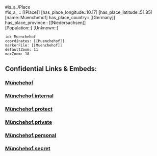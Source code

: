 ﻿---
location:
  - 51.85
  - 10.17
mapzoom:
  - 7
  - 12
mapmarker: city
type: City
tags:
  - geo/City
SpocWebEntityId: 32671
isDeleted: false
confidential: public
aliases:
  - Muenchehof
---
#is_a_/Place  
#is_a_ :: [[Place]] 
[has_place_longitude::10.17] 
[has_place_latitude::51.85] 
[name::Muenchehof] 
has_place_country:: [[Germany]]  
has_place_province:: [[Niedersachsen]]  
[Population::] 
[Unknown::] 


```leaflet
id: Muenchehof
coordinates: [[Muenchehof]] 
markerFile: [[Muenchehof]] 
defaultZoom: 11 
maxZoom: 18
```


## Confidential Links & Embeds: 

### [Münchehof](/_public/Earth/Continent/Europe/Europe~Central/Germany/Germany~West/Niedersachsen/counties~Niedersachsen/Goslar/cities~Goslar/Seesen/boroughs~Seesen/Münchehof.md) 

### [Münchehof.internal](/_internal/Earth/Continent/Europe/Europe~Central/Germany/Germany~West/Niedersachsen/counties~Niedersachsen/Goslar/cities~Goslar/Seesen/boroughs~Seesen/Münchehof.internal.md) 

### [Münchehof.protect](/_protect/Earth/Continent/Europe/Europe~Central/Germany/Germany~West/Niedersachsen/counties~Niedersachsen/Goslar/cities~Goslar/Seesen/boroughs~Seesen/Münchehof.protect.md) 

### [Münchehof.private](/_private/Earth/Continent/Europe/Europe~Central/Germany/Germany~West/Niedersachsen/counties~Niedersachsen/Goslar/cities~Goslar/Seesen/boroughs~Seesen/Münchehof.private.md) 

### [Münchehof.personal](/_personal/Earth/Continent/Europe/Europe~Central/Germany/Germany~West/Niedersachsen/counties~Niedersachsen/Goslar/cities~Goslar/Seesen/boroughs~Seesen/Münchehof.personal.md) 

### [Münchehof.secret](/_secret/Earth/Continent/Europe/Europe~Central/Germany/Germany~West/Niedersachsen/counties~Niedersachsen/Goslar/cities~Goslar/Seesen/boroughs~Seesen/Münchehof.secret.md) 
